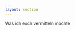 ```yaml
---
layout: section
---
```


<EmojiTitle title="Fahrplan" emoji="🚌">
  Was ich euch vermitteln möchte
</EmojiTitle>

<div class="absolute top right flex flex-col gap-4">
  <Card
    v-click
    title="🎁 Objektorientierte Programmierung"
    description="Grundlagen, Wiederholung"
  />
  <Card
    v-click
    title="🌍 Grundlagen betrieblicher Webanwendungen"
    description="Architekturen, Herausforderungen"
  />
  <Card
    v-click
    title="🔐 Backend-Entwicklung mit Java & Spring Boot"
    description="Model-View-Controller, APIs, DB-Zugriff, ..."
  />
  <Card
    v-click
    title="💻 Frontend-Entwicklung im Browser"
    description="JavaScript, TypeScript, Frameworks, ..."
  />
  <Card
    v-click
    title="🔮 Projekt"
    description="Eigene Full-Stack-App entwickeln"
  />
</div>

<div class="absolute top right-[28.6rem] flex flex-col gap-4">
  <Card
    v-click
    title="👷 Praxisteil I"
    highlight
    description="IDE-Einrichtung, Coding-Challenges"
  />
</div>

<PageNumber/>
